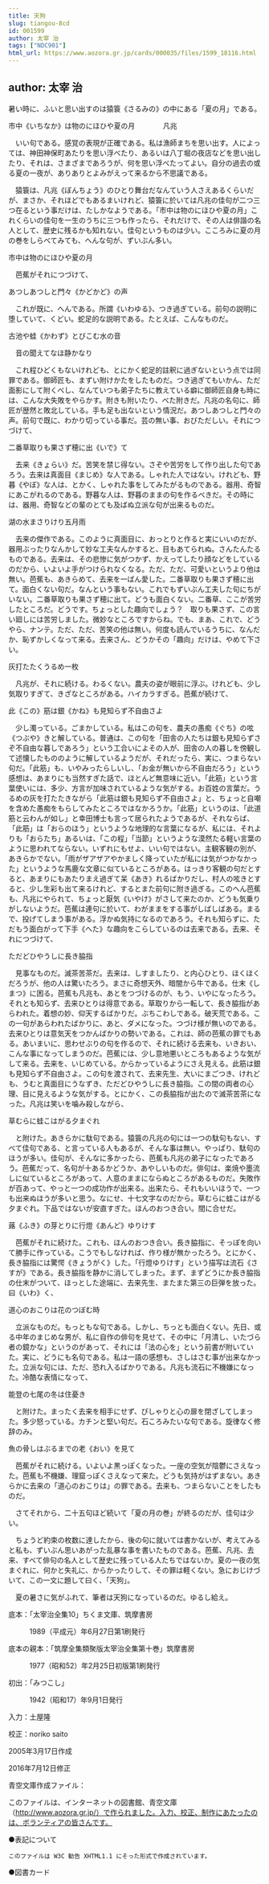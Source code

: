 ```yaml
---
title: 天狗
slug: tiangou-8cd
id: 001599
author: 太宰 治
tags: ["NDC901"]
html_url: https://www.aozora.gr.jp/cards/000035/files/1599_18116.html
---
```


## author: 太宰 治

暑い時に、ふいと思い出すのは猿簑《さるみの》の中にある「夏の月」である。

市中《いちなか》は物のにほひや夏の月　　　　凡兆

　いい句である。感覚の表現が正確である。私は漁師まちを思い出す。人によっては、神田神保町あたりを思い浮べたり、あるいは八丁堀の夜店などを思い出したり、それは、さまざまであろうが、何を思い浮べたってよい。自分の過去の或る夏の一夜が、ありありとよみがえって来るから不思議である。

　猿簑は、凡兆《ぼんちょう》のひとり舞台だなんていう人さえあるくらいだが、まさか、それほどでもあるまいけれど、猿簑に於いては凡兆の佳句が二つ三つ在るという事だけは、たしかなようである。「市中は物のにほひや夏の月」これくらいの佳句を一生のうちに三つも作ったら、それだけで、その人は俳諧の名人として、歴史に残るかも知れない。佳句というものは少い。こころみに夏の月の巻をしらべてみても、へんな句が、ずいぶん多い。

市中は物のにほひや夏の月

　芭蕉がそれにつづけて、

あつしあつしと門々《かどかど》の声

　これが既に、へんである。所謂《いわゆる》、つき過ぎている。前句の説明に堕していて、くどい。蛇足的な説明である。たとえば、こんなものだ。


古池や蛙《かわず》とびこむ水の音

　音の聞えてなほ静かなり



　これ程ひどくもないけれども、とにかく蛇足的註釈に過ぎないという点では同罪である。御師匠も、まずい附けかたをしたものだ。つき過ぎてもいかん、ただ面影にして附くべし、なんていつも弟子たちに教えている癖に御師匠自身も時には、こんな大失敗をやらかす。附きも附いたり、べた附きだ。凡兆の名句に、師匠が歴然と敗北している。手も足も出ないという情況だ。あつしあつしと門々の声。前句で既に、わかり切っている事だ。芸の無い事、おびただしい。それにつづけて、

二番草取りも果さず穂に出《いで》て

　去来《きょらい》だ。苦笑を禁じ得ない。さぞや苦労をして作り出した句であろう。去来は真面目《まじめ》な人である。しゃれた人ではない。けれども、野暮《やぼ》な人は、とかく、しゃれた事をしてみたがるものである。器用、奇智にあこがれるのである。野暮な人は、野暮のままの句を作るべきだ。その時には、器用、奇智などの輩のとても及ばぬ立派な句が出来るものだ。

湖の水まさりけり五月雨

　去来の傑作である。このように真面目に、おっとりと作ると実にいいのだが、器用ぶったりなんかして妙な工夫なんかすると、目もあてられぬ。さんたんたるものである。去来は、その悲惨に気がつかず、かえってしたり顔などをしているのだから、いよいよ手がつけられなくなる。ただ、ただ、可愛いというより他は無い。芭蕉も、あきらめて、去来を一ばん愛した。二番草取りも果さず穂に出て。面白くない句だ。なんという事もない。これでもずいぶん工夫した句にちがいない。二番草取りも果さず穂に出て。どうも面白くない。二番草、ここが苦労したところだ。どうです。ちょっとした趣向でしょう？　取りも果さず、この言い廻しには苦労しました。微妙なところですからね。でも、まあ、これで、どうやら、ナンテ。ただ、ただ、苦笑の他は無い。何度も読んでいるうちに、なんだか、恥ずかしくなって来る。去来さん、どうかその「趣向」だけは、やめて下さい。

灰打たたくうるめ一枚

　凡兆が、それに続ける。わるくない。農夫の姿が眼前に浮ぶ。けれども、少し気取りすぎて、きざなところがある。ハイカラすぎる。芭蕉が続けて、

此《この》筋は銀《かね》も見知らず不自由さよ

　少し濁っている。ごまかしている。私はこの句を、農夫の愚痴《ぐち》の呟《つぶや》きと解している。普通は、この句を「田舎の人たちは銀も見知らずさぞ不自由な暮しであろう」という工合いによその人が、田舎の人の暮しを傍観して述懐したもののように解しているようだが、それだったら、実に、つまらない句だ。「此筋」も、いやみったらしいし、「お金が無いから不自由だろう」という感想は、あまりにも当然すぎた話で、ほとんど無意味に近い。「此筋」という言葉使いには、多少、方言が加味されているような気がする。お百姓の言葉だ。うるめの灰を打たたきながら「此筋は銀も見知らず不自由さよ」と、ちょっと自嘲を含めた愚痴をもらしてみたところではなかろうか。「此筋」というのは、「此道筋と云わんが如し」と幸田博士も言って居られたようであるが、それならば、「此筋」は「おらのほう」というような地理的な言葉になるが、私には、それよりも「おらたち」あるいは、「この程」「当節」というような漠然たる軽い言葉のように思われてならない。いずれにもせよ、いい句ではない。主観客観の別が、あきらかでない。「雨がザアザアやかましく降っていたが私には気がつかなかった」というような馬鹿な文章に似ているところがある。はっきり客観の句だとすると、あまりにもあたりまえ過ぎて呆《あき》れるばかりだし、村人の呟きとすると、少し生彩も出て来るけれど、するとまた前句に附き過ぎる。このへん芭蕉も、凡兆にやられて、ちょっと厭気《いやけ》がさして来たのか、どうも気乗りがしないようだ。芭蕉は連句に於いて、わがままをする事がしばしばある。まるで、投げてしまう事がある。浮かぬ気持になるのであろう。それも知らずに、ただもう面白がって下手《へた》な趣向をこらしているのは去来である。去来、それにつづけて、

ただどひやうしに長き脇指

　見事なものだ。滅茶苦茶だ。去来は、しすましたり、と内心ひとり、ほくほくだろうが、他の人は驚いたろう。まさに奇想天外、暗闇から牛である。仕末《しまつ》に困る。芭蕉も凡兆も、あとをつづけるのが、もう、いやになったろう。それとも知らず、去来ひとりは得意である。草取りから一転して、長き脇指があらわれた。着想の妙、仰天するばかりだ。ぶちこわしである。破天荒である。この一句があらわれたばかりに、あと、ダメになった。つづけ様が無いのである。去来ひとりは意気天をつかんばかりの勢いである。これは、師の芭蕉の罪でもある。あいまいに、思わせぶりの句を作るので、それに続ける去来も、いきおい、こんな事になってしまうのだ。芭蕉には、少し意地悪いところもあるような気がして来る。去来を、いじめている。からかっているようにさえ見える。此筋は銀も見知らず不自由さよ。この句を渡されて、去来先生、大いにまごつき、けれども、うむと真面目にうなずき、ただどひやうしに長き脇指。この間の両者の心理、目に見えるような気がする。とにかく、この長脇指が出たので滅茶苦茶になった。凡兆は笑いを噛み殺しながら、

草むらに蛙こはがる夕まぐれ

　と附けた。あきらかに駄句である。猿簑の凡兆の句には一つの駄句もない、すべて佳句である、と言っている人もあるが、そんな事は無い。やっぱり、駄句のほうが多い。佳句が、そんなに多かったら、芭蕉も凡兆の弟子になったであろう。芭蕉だって、名句が十あるかどうか、あやしいものだ。俳句は、楽焼や墨流しに似ているところがあって、人意のままにならぬところがあるものだ。失敗作が百あって、やっと一つの成功作が出来る。出来たら、それもいいほうで、一つも出来ぬほうが多いと思う。なにせ、十七文字なのだから。草むらに蛙こはがる夕まぐれ。下品ではないが安直すぎた。ほんのおつき合い。間に合せだ。

蕗《ふき》の芽とりに行燈《あんど》ゆりけす

　芭蕉がそれに続けた。これも、ほんのおつき合い。長き脇指に、そっぽを向いて勝手に作っている。こうでもしなければ、作り様が無かったろう。とにかく、長き脇指には驚愕《きょうがく》した。「行燈ゆりけす」という描写は流石《さすが》である。長き脇指を静かに消してしまった。まず、まずどうにか長き脇指の仕末がついて、ほっとした途端に、去来先生、またまた第三の巨弾を放った。曰《いわ》く、

道心のおこりは花のつぼむ時

　立派なものだ。もっともな句である。しかし、ちっとも面白くない。先日、或る中年のまじめな男が、私に自作の俳句を見せて、その中に「月清し、いたづら者の鏡かな」というのがあって、それには「法の心を」という前書が附いていた。実に、どうにも名句である。私は一語の感想も、さしはさむ事が出来なかった。立派な句には、ただ、恐れ入るばかりである。凡兆も流石に不機嫌になった。冷酷な表情になって、

能登の七尾の冬は住憂き

　と附けた。まったく去来を相手にせず、ぴしゃりと心の扉を閉ざしてしまった。多少怒っている。カチンと堅い句だ。石ころみたいな句である。旋律なく修辞のみ。

魚の骨しはぶるまでの老《おい》を見て

　芭蕉がそれに続ける。いよいよ黒っぽくなった。一座の空気が陰鬱にさえなった。芭蕉も不機嫌、理窟っぽくさえなって来た。どうも気持がはずまない。あきらかに去来の「道心のおこりは」の罪である。去来も、つまらないことをしたものだ。

　さてそれから、二十五句ほど続いて「夏の月の巻」が終るのだが、佳句は少い。

　ちょうど約束の枚数に達したから、後の句に就いては書かないが、考えてみると私も、ずいぶん思いあがった乱暴な事を書いたものである。芭蕉、凡兆、去来、すべて俳句の名人として歴史に残っている人たちではないか。夏の一夜の気まぐれに、何かと失礼に、からかったりして、その罪は軽くない。急におじけづいて、この一文に題して曰く、「天狗」。

　夏の暑さに気がふれて、筆者は天狗になっているのだ。ゆるし給え。













底本：「太宰治全集10」ちくま文庫、筑摩書房

　　　1989（平成元）年6月27日第1刷発行

底本の親本：「筑摩全集類聚版太宰治全集第十巻」筑摩書房

　　　1977（昭和52）年2月25日初版第1刷発行

初出：「みつこし」

　　　1942（昭和17）年9月1日発行

入力：土屋隆

校正：noriko saito

2005年3月17日作成

2016年7月12日修正

青空文庫作成ファイル：

このファイルは、インターネットの図書館、青空文庫（http://www.aozora.gr.jp/）で作られました。入力、校正、制作にあたったのは、ボランティアの皆さんです。











●表記について


	このファイルは W3C 勧告 XHTML1.1 にそった形式で作成されています。







●図書カード